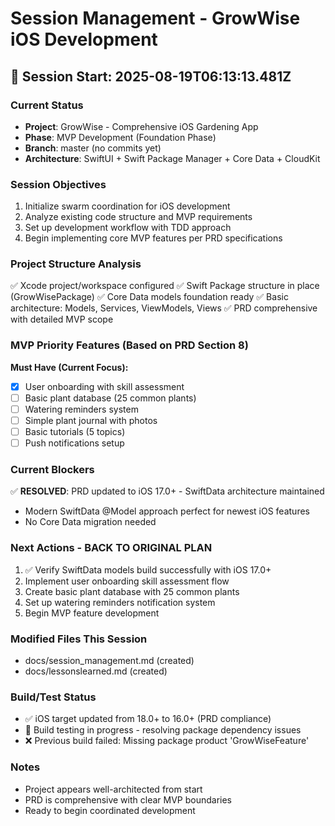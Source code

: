 # Session Management - GrowWise iOS Development

## 🚀 Session Start: 2025-08-19T06:13:13.481Z

### Current Status
- **Project**: GrowWise - Comprehensive iOS Gardening App
- **Phase**: MVP Development (Foundation Phase)
- **Branch**: master (no commits yet)
- **Architecture**: SwiftUI + Swift Package Manager + Core Data + CloudKit

### Session Objectives
1. Initialize swarm coordination for iOS development
2. Analyze existing code structure and MVP requirements
3. Set up development workflow with TDD approach
4. Begin implementing core MVP features per PRD specifications

### Project Structure Analysis
✅ Xcode project/workspace configured
✅ Swift Package structure in place (GrowWisePackage)
✅ Core Data models foundation ready
✅ Basic architecture: Models, Services, ViewModels, Views
✅ PRD comprehensive with detailed MVP scope

### MVP Priority Features (Based on PRD Section 8)
**Must Have (Current Focus):**
- [x] User onboarding with skill assessment
- [ ] Basic plant database (25 common plants)
- [ ] Watering reminders system
- [ ] Simple plant journal with photos
- [ ] Basic tutorials (5 topics)
- [ ] Push notifications setup

### Current Blockers
✅ **RESOLVED**: PRD updated to iOS 17.0+ - SwiftData architecture maintained
- Modern SwiftData @Model approach perfect for newest iOS features
- No Core Data migration needed

### Next Actions - BACK TO ORIGINAL PLAN
1. ✅ Verify SwiftData models build successfully with iOS 17.0+
2. Implement user onboarding skill assessment flow
3. Create basic plant database with 25 common plants  
4. Set up watering reminders notification system
5. Begin MVP feature development

### Modified Files This Session
- docs/session_management.md (created)
- docs/lessonslearned.md (created)

### Build/Test Status
- ✅ iOS target updated from 18.0+ to 16.0+ (PRD compliance)
- 🔄 Build testing in progress - resolving package dependency issues
- ❌ Previous build failed: Missing package product 'GrowWiseFeature'

### Notes
- Project appears well-architected from start
- PRD is comprehensive with clear MVP boundaries
- Ready to begin coordinated development